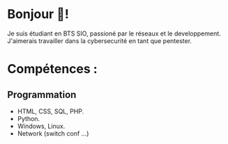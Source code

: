 # Bonjour 👋!

Je suis étudiant en BTS SIO, passioné par le réseaux et le developpement. J'aimerais travailler dans la cybersecurité en tant que pentester.

# Compétences :
## Programmation
- HTML, CSS, SQL, PHP.
- Python.
- Windows, Linux.
- Network (switch conf ...)
